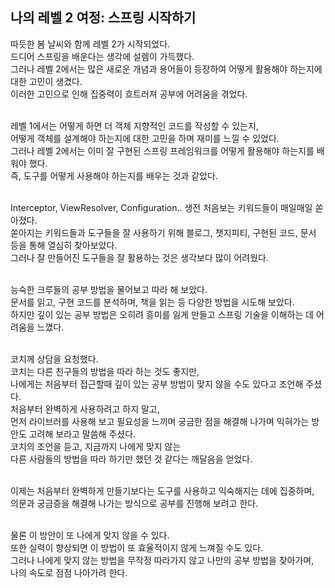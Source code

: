 ## 나의 레벨 2 여정: 스프링 시작하기

따듯한 봄 날씨와 함께 레벨 2가 시작되었다.<br>
드디어 스프링을 배운다는 생각에 설렘이 가득했다.<br>
그러나 레벨 2에서는 많은 새로운 개념과 용어들이 등장하여 어떻게 활용해야 하는지에 대한 고민이 생겼다.<br>
이러한 고민으로 인해 집중력이 흐트러져 공부에 어려움을 겪었다.<br><br>

레벨 1에서는 어떻게 하면 더 객체 지향적인 코드를 작성할 수 있는지,<br>
어떻게 객체를 설계해야 하는지에 대한 고민을 하며 재미를 느낄 수 있었다.<br>
그러나 레벨 2에서는 이미 잘 구현된 스프링 프레임워크를 어떻게 활용해야 하는지를 배워야 했다.<br>
즉, 도구를 어떻게 사용해야 하는지를 배우는 것과 같았다.<br><br>

Interceptor, ViewResolver, Configuration.. 생전 처음보는 키워드들이 매일매일 쏟아졌다.<br>
쏟아지는 키워드들과 도구들을 잘 사용하기 위해 블로그, 챗지피티, 구현된 코드, 문서 등을 통해 열심히 찾아보았다.<br>
그러나 잘 만들어진 도구들을 잘 활용하는 것은 생각보다 많이 어려웠다.<br><br>

능숙한 크루들의 공부 방법을 물어보고 따라 해 보았다.<br>
문서를 읽고, 구현 코드를 분석하며, 책을 읽는 등 다양한 방법을 시도해 보았다.<br>
하지만 깊이 있는 공부 방법은 오히려 흥미를 잃게 만들고 스프링 기술을 이해하는 데 어려움을 느꼈다.<br><br>

코치께 상담을 요청했다.<br>
코치는 다른 친구들의 방법을 따라 하는 것도 좋지만, <br>
나에게는 처음부터 접근할때 깊이 있는 공부 방법이 맞지 않을 수도 있다고 조언해 주셨다.<br>
처음부터 완벽하게 사용하려고 하지 말고,<br>
먼저 라이브러를 사용해 보고 필요성을 느끼며 궁금한 점을 해결해 나가며 익혀가는 방안도 고려해 보라고 말씀해 주셨다.<br>
코치의 조언을 듣고, 지금까지 나에게 맞지 않는 <br>
다른 사람들의 방법을 따라 하기만 했던 것 같다는 깨달음을 얻었다.<br><br>

이제는 처음부터 완벽하게 만들기보다는 도구를 사용하고 익숙해지는 데에 집중하며,<br>
의문과 궁금증을 해결해 나가는 방식으로 공부를 진행해 보려고 한다.<br><br>

물론 이 방안이 또 나에게 맞지 않을 수 있다.<br>
또한 실력이 향상되면 이 방법이 또 효율적이지 않게 느껴질 수도 있다.<br>
그러나 나에게 맞지 않는 방법을 무작정 따라가지 않고 나만의 공부 방법을 찾아가며,<br>
나의 속도로 점점 나아가려 한다.<br>
